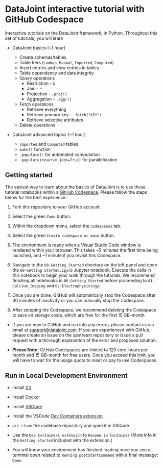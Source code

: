 # DataJoint interactive tutorial with GitHub Codespace

Interactive tutorials on the DataJoint framework, in Python. Throughout this set of tutorials, you will learn

- DataJoint basics (~1 hour)
    - Create schemas/tables
    - Table tiers (`Lookup`, `Manual`, `Imported`, `Computed`)
    - Insert entries and view entries in tables
    - Table dependency and data integrity
    - Query operations
        - Restriction - `&`
        - Join - `*`
        - Projection - `.proj()`
        - Aggregation - `.aggr()`
    - Fetch operations
        - Retrieve everything
        - Retrieve primary key - `.fetch("KEY")`
        - Retrieve selective attributes
    - Delete operations

- DataJoint advanced topics (~1 hour)
    - `Imported` and `Computed` tables
    - `make()` function 
    - `.populate()` for automated computation
    - `.populate(reserve_jobs=True)` for parallelization

## Getting started

The easiest way to learn about the basics of DataJoint is to use these tutorial notebooks within a [GitHub Codespace](https://docs.github.com/en/codespaces/overview). Please follow the steps below for the best experience:

1. Fork this repository to your GitHub account.

2. Select the green `Code` button.

3. Within the dropdown menu, select the `Codespaces` tab.

4. Select the green `Create codespace on main` button.

5. The environment is ready when a Visual Studio Code window is rendered within your browser.  This takes ~5 minutes the first time being launched, and ~1 minute if you revisit this Codespace.

6. Navigate to the `00-Getting_Started` directory on the left panel and open the `00-Getting Started.ipynb` Jupyter notebook. Execute the cells in this notebook to begin your walk through the tutorials. We recommend finishing all notebooks in `00-Getting_Started` before proceeding to `01-Calcium_Imaging` and `02-Electrophysiology`.

7. Once you are done, GitHub will automatically stop the Codespace after 30 minutes of inactivity or you can manually stop the Codespace.

8. After stopping the Codespace, we recommend deleting the Codespace to save on storage costs, which are free for the first 15 GB-month.

+ If you are new to GitHub and run into any errors, please contact us via email at support@datajoint.com. If you are experienced with GitHub, please create an issue on the upstream repository or issue a pull request with a thorough explanation of the error and proposed solution.

+ **Please Note:** GitHub Codespaces are limited to 120 core-hours per month and 15 GB-month for free users. Once you exceed this limit, you will have to wait for the usage quota to reset or pay to use Codespaces.

## Run in Local Development Environment

- Install [Git](https://git-scm.com/book/en/v2/Getting-Started-Installing-Git)

- Install [Docker](https://docs.docker.com/get-docker/)

- Install [VSCode](https://code.visualstudio.com/)

- Install the VSCode [Dev Containers extension](https://marketplace.visualstudio.com/items?itemName=ms-vscode-remote.remote-containers)

- `git clone` the codebase repository and open it in VSCode

- Use the `Dev Containers extension` to `Reopen in Container` (More info in the `Getting started` included with the extension.)

- You will know your environment has finished loading once you see a terminal open related to `Running postStartCommand` with a final message: `Done`.
